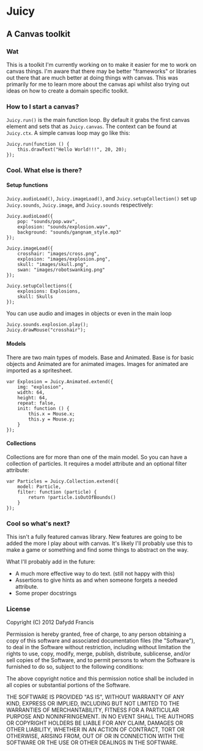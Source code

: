 # Juicy
## A Canvas toolkit

### Wat

This is a toolkit I'm currently working on to make it easier for me to work on
canvas things. I'm aware that there may be better "frameworks" or libraries out
there that are much better at doing things with canvas. This was primarily for
me to learn more about the canvas api whilst also trying out ideas on how to
create a domain specific toolkit.

### How to I start a canvas?

`Juicy.run()` is the main function loop. By default it grabs the first canvas
element and sets that as `Juicy.canvas`. The context can be found at
`Juicy.ctx`. A simple canvas loop may go like this:

    Juicy.run(function () {
        this.drawText("Hello World!!!", 20, 20);
    });

### Cool. What else is there?

#### Setup functions

`Juicy.audioLoad()`, `Juicy.imageLoad()`, and `Juicy.setupCollection()` set up
`Juicy.sounds`, `Juicy.image`, and `Juicy.sounds` respectively:

    Juicy.audioLoad({
        pop: "sounds/pop.wav",
        explosion: "sounds/explosion.wav",
        background: "sounds/gangnam_style.mp3"
    });

    Juicy.imageLoad({
        crosshair: "images/cross.png",
        explosion: "images/explosion.png",
        skull: "images/skull.png",
        swan: "images/robotswanking.png"
    });

    Juicy.setupCollections({
        explosions: Explosions,
        skull: Skulls
    });

You can use audio and images in objects or even in the main loop

    Juicy.sounds.explosion.play();
    Juicy.drawMouse("crosshair");

#### Models

There are two main types of models. Base and Animated. Base is for basic objects
and Animated are for animated images. Images for animated are imported as a
spritesheet.

    var Explosion = Juicy.Animated.extend({
        img: "explosion",
        width: 64,
        height: 64,
        repeat: false,
        init: function () {
            this.x = Mouse.x;
            this.y = Mouse.y;
        }
    });

#### Collections

Collections are for more than one of the main model. So you can have a
collection of particles. It requires a model attribute and an optional filter
attribute:

    var Particles = Juicy.Collection.extend({
        model: Particle,
        filter: function (particle) {
            return !particle.isOutOfBounds()
        }
    });

### Cool so what's next?

This isn't a fully featured canvas library. New features are going to be added
the more I play about with canvas. It's likely I'll probably use this to make a
game or something and find some things to abstract on the way.

What I'll probably add in the future:

* A much more effective way to do text. (still not happy with this)
* Assertions to give hints as and when someone forgets a needed attribute.
* Some proper docstrings

### License

Copyright (C) 2012 Dafydd Francis 

Permission is hereby granted, free of charge, to any person obtaining a copy of this software and associated documentation files (the "Software"), to deal in the Software without restriction, including without limitation the rights to use, copy, modify, merge, publish, distribute, sublicense, and/or sell copies of the Software, and to permit persons to whom the Software is furnished to do so, subject to the following conditions:

The above copyright notice and this permission notice shall be included in all copies or substantial portions of the Software.

THE SOFTWARE IS PROVIDED "AS IS", WITHOUT WARRANTY OF ANY KIND, EXPRESS OR IMPLIED, INCLUDING BUT NOT LIMITED TO THE WARRANTIES OF MERCHANTABILITY, FITNESS FOR A PARTICULAR PURPOSE AND NONINFRINGEMENT. IN NO EVENT SHALL THE AUTHORS OR COPYRIGHT HOLDERS BE LIABLE FOR ANY CLAIM, DAMAGES OR OTHER LIABILITY, WHETHER IN AN ACTION OF CONTRACT, TORT OR OTHERWISE, ARISING FROM, OUT OF OR IN CONNECTION WITH THE SOFTWARE OR THE USE OR OTHER DEALINGS IN THE SOFTWARE.